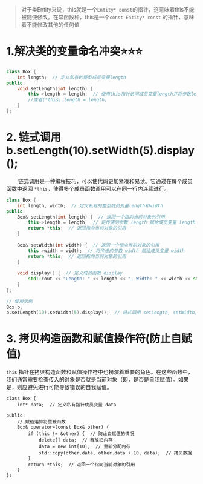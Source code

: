 > 对于类Entity来说，this就是一个`Entity* const`的指针，这意味着this不能被随便修改。在常函数种，this是一个`const Entity* const` 的指针，意味着不能修改其他的任何值
# 1.解决类的变量命名冲突⭐⭐⭐
```c++
class Box {
    int length;  // 定义私有的整型成员变量length
public:
    void setLength(int length) {
        this->length = length;  // 使用this指针访问成员变量length并将参数length的值赋给它
        //或者(*this).length = length; 
    }
};
```
# 2.  链式调用 b.setLength(10).setWidth(5).display();
        链式调用是一种编程技巧，可以使代码更加紧凑和易读。它通过在每个成员函数中返回 `*this`，使得多个成员函数调用可以在同一行内连续进行。
```c++
class Box {
    int length, width;  // 定义私有的整型成员变量length和width
public:
    Box& setLength(int length) {  // 返回一个指向当前对象的引用
        this->length = length;  // 将传递的参数 length 赋给成员变量 length
        return *this;  // 返回指向当前对象的引用
    }
 
    Box& setWidth(int width) {  // 返回一个指向当前对象的引用
        this->width = width;  // 将传递的参数 width 赋给成员变量 width
        return *this;  // 返回指向当前对象的引用
    }
 
    void display() {  // 定义成员函数 display
        std::cout << "Length: " << length << ", Width: " << width << std::endl;  // 输出成员变量 length 和 width 的值
    }
};
 
// 使用示例
Box b;
b.setLength(10).setWidth(5).display();  // 链式调用 setLength, setWidth, display 函数显示结果
```

# 3. 拷贝构造函数和赋值操作符(防止自赋值)

`this` 指针在拷贝构造函数和赋值操作符中也扮演着重要的角色。在这些函数中，我们通常需要检查传入的对象是否就是当前对象（即，是否是自我赋值）。如果是，则应避免进行可能导致错误的自我赋值。
```
class Box {
    int* data;  // 定义私有指针成员变量 data
 
public:
    // 赋值运算符重载函数
    Box& operator=(const Box& other) {
        if (this != &other) {  // 防止自赋值的情况
            delete[] data;  // 释放旧内存
            data = new int[10];  // 重新分配内存
            std::copy(other.data, other.data + 10, data);  // 拷贝数据
        }
        return *this;  // 返回一个指向当前对象的引用
    }
};
```